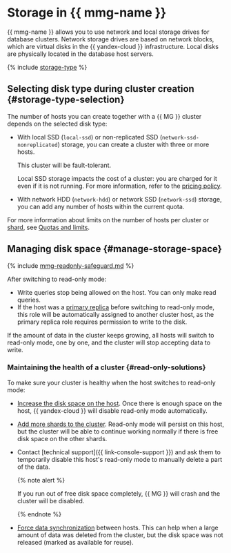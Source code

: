 # Storage in {{ mmg-name }}


{{ mmg-name }} allows you to use network and local storage drives for database clusters. Network storage drives are based on network blocks, which are virtual disks in the {{ yandex-cloud }} infrastructure. Local disks are physically located in the database host servers.

{% include [storage-type](../../_includes/mdb/mmg/storage-type.md) %}


## Selecting disk type during cluster creation {#storage-type-selection}

The number of hosts you can create together with a {{ MG }} cluster depends on the selected disk type:

* With local SSD (`local-ssd`) or non-replicated SSD (`network-ssd-nonreplicated`) storage, you can create a cluster with three or more hosts.

   This cluster will be fault-tolerant.

   Local SSD storage impacts the cost of a cluster: you are charged for it even if it is not running. For more information, refer to the [pricing policy](../pricing.md).

* With network HDD (`network-hdd`) or network SSD (`network-ssd`) storage, you can add any number of hosts within the current quota.

For more information about limits on the number of hosts per cluster or [shard](./sharding.md), see [Quotas and limits](./limits.md).



## Managing disk space {#manage-storage-space}

{% include [mmg-readonly-safeguard.md](../../_includes/mdb/mmg-readonly-safeguard.md) %}

After switching to read-only mode:

* Write queries stop being allowed on the host. You can only make read queries.
* If the host was a [primary replica](replication.md) before switching to read-only mode, this role will be automatically assigned to another cluster host, as the primary replica role requires permission to write to the disk.

If the amount of data in the cluster keeps growing, all hosts will switch to read-only mode, one by one, and the cluster will stop accepting data to write.

### Maintaining the health of a cluster {#read-only-solutions}

To make sure your cluster is healthy when the host switches to read-only mode:
* [Increase the disk space on the host](../operations/update.md#change-disk-size). Once there is enough space on the host, {{ yandex-cloud }} will disable read-only mode automatically.
* [Add more shards to the cluster](../operations/shards.md#add-shard). Read-only mode will persist on this host, but the cluster will be able to continue working normally if there is free disk space on the other shards.
* Contact [technical support]({{ link-console-support }}) and ask them to temporarily disable this host's read-only mode to manually delete a part of the data.

   {% note alert %}

   If you run out of free disk space completely, {{ MG }} will crash and the cluster will be disabled.

   {% endnote %}

* [Force data synchronization](../operations/hosts.md#resetup) between hosts. This can help when a large amount of data was deleted from the cluster, but the disk space was not released (marked as available for reuse).
